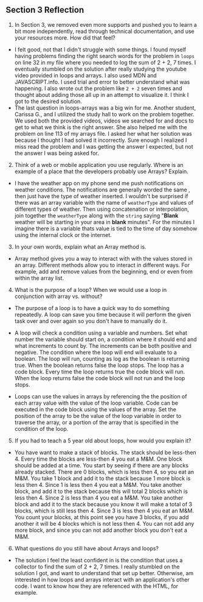 ## Section 3 Reflection

1. In Section 3, we removed even more supports and pushed you to learn a bit more independently, read through technical documentation, and use your resources more. How did that feel?

* I felt good, not that I didn't struggle with some things. I found myself having problems finding the right search words for the problem in  `loops` on line 32 in my file where you needed to log the sum of 2 + 2, 7 times. I eventually stumbled on the solution after really studying the youtube video provided in loops and arrays. I also used MDN and JAVASCRIPT.info. I used trial and error to better understand what was happening. I also wrote out the problem like `2 + 2` seven times and thought about adding those all up in an attempt to visualize it. I think I got to the desired solution.
* The last question in loops-arrays was a big win for me. Another student, Carissa G., and I utilized the study hall to work on the problem together. We used both the provided videos, videos we searched for and docs to get to what we think is the right answer. She also helped me with the problem on line 113 of my arrays file. I asked her what her solution was because I thought I had solved it incorrectly. Sure enough I realized I miss read the problem and I was getting the answer I expected, but not the answer I was being asked for.

2. Think of a web or mobile application you use regularly. Where is an example of a place that the developers probably use Arrays? Explain.

* I have the weather app on my phone send me push notifications on weather conditions. The notifications are generally worded the same , then just have the type of weather inserted. I wouldn't be surprised if there was an array variable with the name of `weatherType` and values of different types of weather. Then using concatenation or interpolation, join together the `weatherType` along with the `string` saying "**Blank** weather will be starting in your area in **blank** minutes". For the minutes I imagine there is a variable thats value is tied to the time of day somehow using the internal clock or the internet.

3. In your own words, explain what an Array method is.

* Array method gives you a way to interact with with the values stored in an array. Different methods allow you to interact in different ways. For example, add and remove values from the beginning, end or even from within the array list. 

4. What is the purpose of a loop? When we would use a loop in conjunction with array vs. without?

* The purpose of a loop is to have a quick way to do something repeatedly. A loop can save you time because it will perform the given task over and over again so you don't have to manually do it.

* A loop will check a condition using a variable and numbers. Set what number the variable should start on, a condition where it should end and what increments to count by. The increments can be both positive and negative. The condition where the loop will end will evaluate to a boolean. The loop will run, counting as log as the boolean is returning true. When the boolean returns false the loop stops. The loop has a code block. Every time the loop returns true the code block will run. When the loop returns false the code block will not run and the loop stops.

* Loops can use the values in arrays by referencing the the position of each array value with the value of the loop variable. Code can be executed in the code block using the values of the array. Set the position of the array to be the value of the loop variable in order to traverse the array, or a portion of the array that is specified in the condition of the loop.

5. If you had to teach a 5 year old about loops, how would you explain it?

* You have want to make a stack of blocks. The stack should be less-then 4. Every time the blocks are less-then 4 you eat a M&M. One block should be added at a time. You start by seeing if there are any blocks already stacked. There are 0 blocks, which is less then 4, so you eat an M&M. You take 1 block and add it to the stack because 1 more block is less then 4. Since 1 is less then 4 you eat a M&M. You take another block, and add it to the stack because this will total 2 blocks which is less then 4. Since 2 is less than 4 you eat a M&M. You take another block and add it to the stack because you know it will make a total of 3 blocks, which is still less then 4. Since 3 is less then 4 you eat an M&M. You count your blocks, at this point see you have 3 blocks, if you add another it will be 4 blocks which is not less then 4. You can not add any more block, and since you can not add another block you don't eat a M&M.

6. What questions do you still have about Arrays and loops?
* The solution I feel the least confident in is the condition that uses a collector to find the sum of 2 + 2, 7 times. I really stumbled on the solution I got, and want to understand that set up better. Otherwise, am interested in how loops and arrays interact with an application's other code. I want to know how they are referenced with the HTML, for example.
